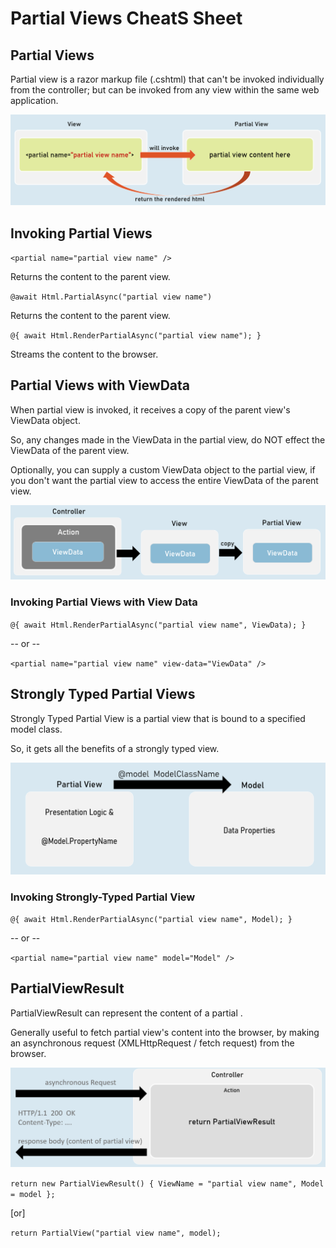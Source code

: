 # Partial Views CheatS Sheet

## Partial Views
Partial view is a razor markup file (.cshtml) that can't be invoked individually from the controller; but can be invoked from any view within the same web application.


![partialviews](assets/partialviews.png)



## Invoking Partial Views
`<partial name="partial view name" />`

Returns the content to the parent view.



`@await Html.PartialAsync("partial view name")`

Returns the content to the parent view.



`@{ await Html.RenderPartialAsync("partial view name"); }`

Streams the content to the browser.





## Partial Views with ViewData
When partial view is invoked, it receives a copy of the parent view's ViewData object.

So, any changes made in the ViewData in the partial view, do NOT effect the ViewData of the parent view.

Optionally, you can supply a custom ViewData object to the partial view, if you don't want the partial view to access the entire ViewData of the parent view.

![partialviews_with_viewdata](assets/partialviews_with_viewdata.png)





### Invoking Partial Views with View Data

`@{ await Html.RenderPartialAsync("partial view name", ViewData); }`

-- or --

`<partial name="partial view name" view-data="ViewData" />`





## Strongly Typed Partial Views
Strongly Typed Partial View is a partial view that is bound to a specified model class.

So, it gets all the benefits of a strongly typed view.


![partialviews_stronglytyped](assets/partialviews_stronglytyped.png)


### Invoking Strongly-Typed Partial View

`@{ await Html.RenderPartialAsync("partial view name", Model); }`

-- or --

`<partial name="partial view name" model="Model" />`





## PartialViewResult
PartialViewResult can represent the content of a partial .

Generally useful to fetch partial view's content into the browser, by making an asynchronous request (XMLHttpRequest / fetch request) from the browser.

![partialviewresult](assets/partialviewresult.png)



`return new PartialViewResult() { ViewName = "partial view name", Model = model };`

[or]

`return PartialView("partial view name", model);`